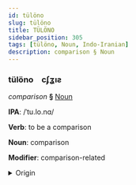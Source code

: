 ```yaml
---
id: tülöno
slug: tülöno
title: TÜLÖNO
sidebar_position: 305
tags: [tülöno, Noun, Indo-Iranian]
description: comparison § Noun
---
```


### tülöno&emsp;<span kind="abugida">cʄʓıƨ</span>

*comparison* **§** [Noun](../../tags/Noun)

**IPA**: /ˈtu.lo.nɑ/

**Verb**: to be a comparison

**Noun**: comparison

**Modifier**: comparison-related

<details>
    <summary>Origin</summary>
    Bengali তুলনা tulona [ˈt̪ulonaˑ]<br/>
    <em>Indo-Iranian Language Family</em>
</details>